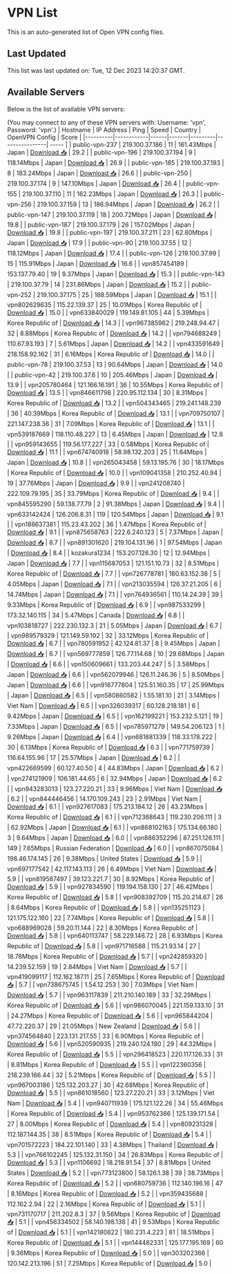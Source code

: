 # VPN List

This is an auto-generated list of Open VPN config files.

## Last Updated

This list was last updated on: Tue, 12 Dec 2023 14:20:37 GMT.

## Available Servers

Below is the list of available VPN servers:

(You may connect to any of these VPN servers with: Username: 'vpn', Password: 'vpn'.)
| Hostname | IP Address | Ping | Speed | Country | OpenVPN Config | Score |
|----------|------------|------|-------|---------|----------------| ----- |
| public-vpn-237 | 219.100.37.186 | 11 | 161.43Mbps | Japan | [Download 📥](./configs/server_0_JP.ovpn) | 29.2 |
| public-vpn-196 | 219.100.37.194 | 9 | 118.14Mbps | Japan | [Download 📥](./configs/server_1_JP.ovpn) | 26.9 |
| public-vpn-185 | 219.100.37.193 | 8 | 183.24Mbps | Japan | [Download 📥](./configs/server_2_JP.ovpn) | 26.6 |
| public-vpn-250 | 219.100.37.174 | 9 | 147.10Mbps | Japan | [Download 📥](./configs/server_3_JP.ovpn) | 26.4 |
| public-vpn-155 | 219.100.37.110 | 11 | 162.23Mbps | Japan | [Download 📥](./configs/server_4_JP.ovpn) | 26.3 |
| public-vpn-256 | 219.100.37.159 | 13 | 186.94Mbps | Japan | [Download 📥](./configs/server_5_JP.ovpn) | 26.2 |
| public-vpn-147 | 219.100.37.119 | 18 | 200.72Mbps | Japan | [Download 📥](./configs/server_6_JP.ovpn) | 19.8 |
| public-vpn-187 | 219.100.37.179 | 26 | 157.02Mbps | Japan | [Download 📥](./configs/server_7_JP.ovpn) | 19.8 |
| public-vpn-197 | 219.100.37.211 | 23 | 62.80Mbps | Japan | [Download 📥](./configs/server_8_JP.ovpn) | 17.9 |
| public-vpn-90 | 219.100.37.55 | 12 | 118.12Mbps | Japan | [Download 📥](./configs/server_9_JP.ovpn) | 17.4 |
| public-vpn-126 | 219.100.37.99 | 15 | 115.91Mbps | Japan | [Download 📥](./configs/server_10_JP.ovpn) | 16.6 |
| vpn857454189 | 153.137.79.40 | 19 | 9.37Mbps | Japan | [Download 📥](./configs/server_11_JP.ovpn) | 15.3 |
| public-vpn-143 | 219.100.37.79 | 14 | 231.86Mbps | Japan | [Download 📥](./configs/server_12_JP.ovpn) | 15.2 |
| public-vpn-252 | 219.100.37.175 | 25 | 188.59Mbps | Japan | [Download 📥](./configs/server_13_JP.ovpn) | 15.1 |
| vpn802629635 | 115.22.139.37 | 25 | 10.01Mbps | Korea Republic of | [Download 📥](./configs/server_14_KR.ovpn) | 15.0 |
| vpn633840029 | 119.149.81.105 | 44 | 5.39Mbps | Korea Republic of | [Download 📥](./configs/server_15_KR.ovpn) | 14.3 |
| vpn967385962 | 219.248.94.47 | 32 | 8.88Mbps | Korea Republic of | [Download 📥](./configs/server_16_KR.ovpn) | 14.2 |
| vpn794688249 | 110.67.93.193 | 7 | 5.61Mbps | Japan | [Download 📥](./configs/server_17_JP.ovpn) | 14.2 |
| vpn433591649 | 218.158.92.162 | 31 | 6.16Mbps | Korea Republic of | [Download 📥](./configs/server_18_KR.ovpn) | 14.0 |
| public-vpn-78 | 219.100.37.53 | 13 | 90.64Mbps | Japan | [Download 📥](./configs/server_19_JP.ovpn) | 14.0 |
| public-vpn-42 | 219.100.37.6 | 10 | 205.46Mbps | Japan | [Download 📥](./configs/server_20_JP.ovpn) | 13.9 |
| vpn205780464 | 121.166.16.191 | 36 | 10.55Mbps | Korea Republic of | [Download 📥](./configs/server_21_KR.ovpn) | 13.5 |
| vpn846611798 | 220.95.112.134 | 30 | 8.31Mbps | Korea Republic of | [Download 📥](./configs/server_22_KR.ovpn) | 13.2 |
| vpn504343465 | 219.241.148.239 | 36 | 40.39Mbps | Korea Republic of | [Download 📥](./configs/server_23_KR.ovpn) | 13.1 |
| vpn709750107 | 221.147.238.36 | 31 | 7.09Mbps | Korea Republic of | [Download 📥](./configs/server_24_KR.ovpn) | 13.1 |
| vpn539187669 | 118.110.48.227 | 13 | 6.45Mbps | Japan | [Download 📥](./configs/server_25_JP.ovpn) | 12.8 |
| vpn959143655 | 119.56.177.227 | 33 | 0.58Mbps | Korea Republic of | [Download 📥](./configs/server_26_KR.ovpn) | 11.1 |
| vpn674740918 | 58.98.132.203 | 25 | 11.64Mbps | Japan | [Download 📥](./configs/server_27_JP.ovpn) | 10.8 |
| vpn265043458 | 59.13.195.76 | 30 | 18.17Mbps | Korea Republic of | [Download 📥](./configs/server_28_KR.ovpn) | 10.0 |
| vpn109041358 | 210.252.40.94 | 19 | 37.76Mbps | Japan | [Download 📥](./configs/server_29_JP.ovpn) | 9.9 |
| vpn241208740 | 222.109.79.195 | 35 | 33.79Mbps | Korea Republic of | [Download 📥](./configs/server_30_KR.ovpn) | 9.4 |
| vpn845595290 | 59.138.77.79 | 2 | 91.38Mbps | Japan | [Download 📥](./configs/server_31_JP.ovpn) | 9.4 |
| vpn633142424 | 126.206.8.31 | 119 | 120.54Mbps | Japan | [Download 📥](./configs/server_32_JP.ovpn) | 9.1 |
| vpn188637381 | 115.23.43.202 | 36 | 1.47Mbps | Korea Republic of | [Download 📥](./configs/server_33_KR.ovpn) | 9.1 |
| vpn875658763 | 222.6.240.123 | 5 | 7.37Mbps | Japan | [Download 📥](./configs/server_34_JP.ovpn) | 8.7 |
| vpn891301620 | 219.104.131.96 | 1 | 97.54Mbps | Japan | [Download 📥](./configs/server_35_JP.ovpn) | 8.4 |
| kozakura1234 | 153.207.126.30 | 12 | 12.94Mbps | Japan | [Download 📥](./configs/server_36_JP.ovpn) | 7.7 |
| vpn115687053 | 121.151.10.73 | 32 | 8.51Mbps | Korea Republic of | [Download 📥](./configs/server_37_KR.ovpn) | 7.7 |
| vpn726778781 | 180.63.152.38 | 5 | 4.05Mbps | Japan | [Download 📥](./configs/server_38_JP.ovpn) | 7.1 |
| vpn213035594 | 126.37.21.205 | 6 | 14.74Mbps | Japan | [Download 📥](./configs/server_39_JP.ovpn) | 7.1 |
| vpn764936561 | 110.14.24.39 | 39 | 9.33Mbps | Korea Republic of | [Download 📥](./configs/server_40_KR.ovpn) | 6.9 |
| vpn987533299 | 173.32.140.115 | 34 | 5.47Mbps | Canada | [Download 📥](./configs/server_41_CA.ovpn) | 6.8 |
| vpn103818727 | 222.230.132.3 | 21 | 5.05Mbps | Japan | [Download 📥](./configs/server_42_JP.ovpn) | 6.7 |
| vpn989579329 | 121.149.59.102 | 32 | 33.12Mbps | Korea Republic of | [Download 📥](./configs/server_43_KR.ovpn) | 6.7 |
| vpn780591952 | 42.124.81.37 | 8 | 9.45Mbps | Japan | [Download 📥](./configs/server_44_JP.ovpn) | 6.7 |
| vpn569777859 | 126.77.114.68 | 10 | 29.68Mbps | Japan | [Download 📥](./configs/server_45_JP.ovpn) | 6.6 |
| vpn150609661 | 133.203.44.247 | 5 | 3.58Mbps | Japan | [Download 📥](./configs/server_46_JP.ovpn) | 6.6 |
| vpn562079946 | 126.11.246.36 | 5 | 8.50Mbps | Japan | [Download 📥](./configs/server_47_JP.ovpn) | 6.6 |
| vpn916777804 | 125.51.160.35 | 17 | 25.99Mbps | Japan | [Download 📥](./configs/server_48_JP.ovpn) | 6.5 |
| vpn580860582 | 1.55.181.10 | 21 | 3.14Mbps | Viet Nam | [Download 📥](./configs/server_49_VN.ovpn) | 6.5 |
| vpn326039317 | 60.128.218.181 | 6 | 9.42Mbps | Japan | [Download 📥](./configs/server_50_JP.ovpn) | 6.5 |
| vpn162199221 | 153.232.5.121 | 19 | 7.33Mbps | Japan | [Download 📥](./configs/server_51_JP.ovpn) | 6.5 |
| vpn785971279 | 149.54.206.123 | 1 | 9.26Mbps | Japan | [Download 📥](./configs/server_52_JP.ovpn) | 6.4 |
| vpn681881339 | 118.33.178.222 | 30 | 6.13Mbps | Korea Republic of | [Download 📥](./configs/server_53_KR.ovpn) | 6.3 |
| vpn771759739 | 116.64.155.96 | 17 | 25.57Mbps | Japan | [Download 📥](./configs/server_54_JP.ovpn) | 6.2 |
| vpn422669599 | 60.127.40.50 | 4 | 44.83Mbps | Japan | [Download 📥](./configs/server_55_JP.ovpn) | 6.2 |
| vpn274121909 | 106.181.44.65 | 6 | 32.94Mbps | Japan | [Download 📥](./configs/server_56_JP.ovpn) | 6.2 |
| vpn943283013 | 123.27.220.21 | 33 | 9.96Mbps | Viet Nam | [Download 📥](./configs/server_57_VN.ovpn) | 6.2 |
| vpn844446456 | 14.170.109.243 | 23 | 2.91Mbps | Viet Nam | [Download 📥](./configs/server_58_VN.ovpn) | 6.1 |
| vpn927617083 | 175.213.184.12 | 26 | 43.23Mbps | Korea Republic of | [Download 📥](./configs/server_59_KR.ovpn) | 6.1 |
| vpn712368643 | 119.230.206.111 | 3 | 62.92Mbps | Japan | [Download 📥](./configs/server_60_JP.ovpn) | 6.1 |
| vpn868102163 | 175.134.66.180 | 3 | 9.64Mbps | Japan | [Download 📥](./configs/server_61_JP.ovpn) | 6.0 |
| vpn886352296 | 87.251.126.111 | 149 | 7.65Mbps | Russian Federation | [Download 📥](./configs/server_62_RU.ovpn) | 6.0 |
| vpn867075084 | 198.46.174.145 | 26 | 9.38Mbps | United States | [Download 📥](./configs/server_63_US.ovpn) | 5.9 |
| vpn697177542 | 42.117.143.113 | 26 | 6.49Mbps | Viet Nam | [Download 📥](./configs/server_64_VN.ovpn) | 5.9 |
| vpn819587497 | 39.123.221.7 | 30 | 8.92Mbps | Korea Republic of | [Download 📥](./configs/server_65_KR.ovpn) | 5.9 |
| vpn927834590 | 119.194.158.130 | 27 | 46.42Mbps | Korea Republic of | [Download 📥](./configs/server_66_KR.ovpn) | 5.8 |
| vpn908392709 | 115.20.214.67 | 26 | 8.64Mbps | Korea Republic of | [Download 📥](./configs/server_67_KR.ovpn) | 5.8 |
| vpn135251123 | 121.175.122.160 | 22 | 7.74Mbps | Korea Republic of | [Download 📥](./configs/server_68_KR.ovpn) | 5.8 |
| vpn688969028 | 59.20.11.144 | 22 | 8.30Mbps | Korea Republic of | [Download 📥](./configs/server_69_KR.ovpn) | 5.8 |
| vpn640113747 | 58.229.146.72 | 28 | 6.93Mbps | Korea Republic of | [Download 📥](./configs/server_70_KR.ovpn) | 5.8 |
| vpn971716588 | 115.21.93.14 | 27 | 18.78Mbps | Korea Republic of | [Download 📥](./configs/server_71_KR.ovpn) | 5.7 |
| vpn242859320 | 14.239.52.159 | 19 | 2.84Mbps | Viet Nam | [Download 📥](./configs/server_72_VN.ovpn) | 5.7 |
| vpn419099117 | 112.162.187.11 | 25 | 7.65Mbps | Korea Republic of | [Download 📥](./configs/server_73_KR.ovpn) | 5.7 |
| vpn738675745 | 1.54.12.253 | 30 | 7.03Mbps | Viet Nam | [Download 📥](./configs/server_74_VN.ovpn) | 5.7 |
| vpn963117839 | 211.210.140.189 | 33 | 32.29Mbps | Korea Republic of | [Download 📥](./configs/server_75_KR.ovpn) | 5.6 |
| vpn986070045 | 221.159.133.10 | 31 | 24.27Mbps | Korea Republic of | [Download 📥](./configs/server_76_KR.ovpn) | 5.6 |
| vpn965844204 | 47.72.220.37 | 29 | 21.05Mbps | New Zealand | [Download 📥](./configs/server_77_NZ.ovpn) | 5.6 |
| vpn374564840 | 223.131.217.55 | 33 | 6.90Mbps | Korea Republic of | [Download 📥](./configs/server_78_KR.ovpn) | 5.6 |
| vpn520590935 | 219.240.124.190 | 29 | 44.32Mbps | Korea Republic of | [Download 📥](./configs/server_79_KR.ovpn) | 5.5 |
| vpn296418523 | 220.117.126.33 | 31 | 8.81Mbps | Korea Republic of | [Download 📥](./configs/server_80_KR.ovpn) | 5.5 |
| vpn122360356 | 218.239.166.44 | 32 | 5.21Mbps | Korea Republic of | [Download 📥](./configs/server_81_KR.ovpn) | 5.5 |
| vpn967003186 | 125.132.203.27 | 30 | 42.68Mbps | Korea Republic of | [Download 📥](./configs/server_82_KR.ovpn) | 5.5 |
| vpn861018560 | 123.27.220.21 | 33 | 3.12Mbps | Viet Nam | [Download 📥](./configs/server_83_VN.ovpn) | 5.4 |
| vpn940711939 | 175.121.122.26 | 34 | 55.46Mbps | Korea Republic of | [Download 📥](./configs/server_84_KR.ovpn) | 5.4 |
| vpn953762366 | 125.139.171.54 | 27 | 8.00Mbps | Korea Republic of | [Download 📥](./configs/server_85_KR.ovpn) | 5.4 |
| vpn809231328 | 112.187.144.35 | 38 | 8.51Mbps | Korea Republic of | [Download 📥](./configs/server_86_KR.ovpn) | 5.4 |
| vpn701572223 | 184.22.101.140 | 33 | 4.38Mbps | Thailand | [Download 📥](./configs/server_87_TH.ovpn) | 5.3 |
| vpn766102245 | 125.132.31.150 | 34 | 26.83Mbps | Korea Republic of | [Download 📥](./configs/server_88_KR.ovpn) | 5.3 |
| vpn1106692 | 18.218.91.54 | 37 | 8.81Mbps | United States | [Download 📥](./configs/server_89_US.ovpn) | 5.2 |
| vpn773123800 | 58.126.1.38 | 39 | 38.73Mbps | Korea Republic of | [Download 📥](./configs/server_90_KR.ovpn) | 5.2 |
| vpn680759736 | 112.140.196.16 | 47 | 8.16Mbps | Korea Republic of | [Download 📥](./configs/server_91_KR.ovpn) | 5.2 |
| vpn359435688 | 112.162.2.94 | 22 | 2.16Mbps | Korea Republic of | [Download 📥](./configs/server_92_KR.ovpn) | 5.1 |
| vpn731170717 | 211.202.8.3 | 37 | 9.56Mbps | Korea Republic of | [Download 📥](./configs/server_93_KR.ovpn) | 5.1 |
| vpn456334502 | 58.140.198.138 | 41 | 9.53Mbps | Korea Republic of | [Download 📥](./configs/server_94_KR.ovpn) | 5.1 |
| vpn142180822 | 180.231.4.223 | 81 | 18.51Mbps | Korea Republic of | [Download 📥](./configs/server_95_KR.ovpn) | 5.1 |
| vpn144482331 | 125.177.195.169 | 60 | 9.36Mbps | Korea Republic of | [Download 📥](./configs/server_96_KR.ovpn) | 5.0 |
| vpn303202366 | 120.142.213.196 | 51 | 7.25Mbps | Korea Republic of | [Download 📥](./configs/server_97_KR.ovpn) | 5.0 |
